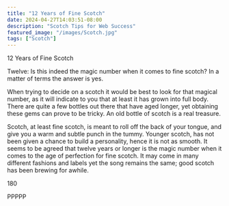 ```yaml
---
title: "12 Years of Fine Scotch"
date: 2024-04-27T14:03:51-08:00
description: "Scotch Tips for Web Success"
featured_image: "/images/Scotch.jpg"
tags: ["Scotch"]
---
```


12 Years of Fine Scotch

Twelve:  Is this indeed the magic number when it comes to fine scotch? In a matter of terms the answer is yes. 

When trying to decide on a scotch it would be best to look for that magical number, as it will indicate to you that at least it has grown into full body.  There are quite a few bottles out there that have aged longer, yet obtaining these gems can prove to be tricky.  An old bottle of scotch is a real treasure.

Scotch, at least fine scotch, is meant to roll off the back of your tongue, and give you a warm and subtle punch in the tummy. Younger scotch, has not been given a chance to build a personality, hence it is not as smooth.  It seems to be agreed that twelve years or longer is the magic number when it comes to the age of perfection for fine scotch.  It may come in many different fashions and labels yet the song remains the same; good scotch has been brewing for awhile.

180

PPPPP

